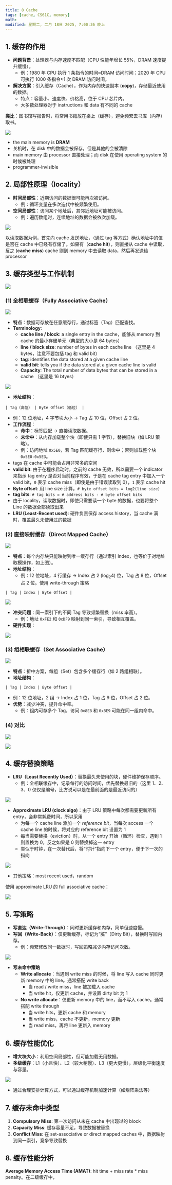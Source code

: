 ```yaml
---
title: 8 Cache
tags: [cache, CS61C, memory]
math: 
modified: 星期二, 二月 18日 2025, 7:00:36 晚上
---
```


## **1. 缓存的作用**

- **问题背景**：处理器与内存速度不匹配（CPU 性能年增长 55%，DRAM 速度提升缓慢）。
    - 例：1980 年 CPU 执行 1 条指令的时间≈DRAM 访问时间；2020 年 CPU 可执行 1000 条指令≈1 次 DRAM 访问时间。
- **解决方案**：引入缓存（Cache），作为内存的快速副本 (**copy**)，存储最近使用的数据。
    - 特点：容量小、速度快、价格高，位于 CPU 芯片内。
    - 大多数处理器对于 instructions 和 data 有不同的 cache

**类比**：图书馆写报告时，将常用书籍放在桌上（缓存），避免频繁去书库（内存）取书。

![](https://cdn.jsdelivr.net/gh/KinnariyaMamaTanha/Images@images/20250216150111327.png)

- the main memory is **DRAM**
- 关机时，在 disk 中的数据会被保存，但是其他的会被清除
- main memory 由 processor 直接处理；而 disk 在使用 operating system 的时候被处理
- programmer-invisible

## **2. 局部性原理（locality）**

- **时间局部性**：近期访问的数据很可能再次被访问。
    - 例：循环变量在多次迭代中被频繁使用。
- **空间局部性**：访问某个地址后，其邻近地址可能被访问。
    - 例：遍历数组时，连续地址的数据会被依次加载。

![](https://cdn.jsdelivr.net/gh/KinnariyaMamaTanha/Images@images/20250216151105728.png)

以读取数据为例，首先向 cache 发送地址，（通过 tag 等方式）确认地址中的值是否在 cache 中已经有存储了。如果有（**cache hit**），则直接从 cache 中读取，反之 (**cache miss**) cache 则到 memory 中去读取 data，然后再发送给 processor

## **3. 缓存类型与工作机制**

![](https://cdn.jsdelivr.net/gh/KinnariyaMamaTanha/Images@images/20250216153242474.png)

### **(1) 全相联缓存（Fully Associative Cache）**

![](https://cdn.jsdelivr.net/gh/KinnariyaMamaTanha/Images@images/20250217084256537.png)

- **特点**：数据可存放在任意缓存行，通过标签（Tag）匹配查找。
- **Terminology**:
    -  **cache line / block**: a single entry in the cache，能够从 memory 到 cache 的最小存储单元（典型的大小是 64 bytes）
    -  **line / block size**: number of bytes in each cache line （这里是 4 bytes，注意不要包括 tag 和 valid bit）
    -  **tag**: identifies the data stored at a given cache line
    -  **valid bit**: tells you if the data stored at a given cache line is valid
    -  **Capacity**: The total number of data bytes that can be stored in a cache （这里是 16 btyes）

![](https://cdn.jsdelivr.net/gh/KinnariyaMamaTanha/Images@images/20250218151631316.png)

- **地址结构**：  

```  
| Tag（高位） | Byte Offset（低位） |  
```  

- 例：12 位地址，4 字节块大小 → Tag 占 10 位，Offset 占 2 位。
- **工作流程**：  
    - **命中**：标签匹配 → 直接读取数据。
    - **未命中**：从内存加载整个块（即使只需 1 字节），替换旧块（如 LRU 策略）。
    - 例：访问地址 `0x5E0`，若 Tag 匹配缓存行，则命中；否则加载整个块 `0x5E0-0x5E3`。
- tags 在 cache 中可能会占用非常多的空间
- **valid bit**: 由于在程序启动时，之前的 cache 无效，所以需要一个 indicator 来指示 tag entry 是否对当前程序有效，于是在 cache tag entry 中加入一个 valid bit，`0` 表示 cache miss（即使是由于错误读取到 0），`1` 表示 cache hit
- **Byte offset**: 用 line size 计算，`# byte offset bits = log2(line size)`
- **tag bits**: `# tag bits = # address bits - # byte offset bits`
- 由于 locality，读取数据时，即使只需要读一个 byte 的数据，也要将整个 Line 的数据全部读取出来
- **LRU (Least-Recent used)**: 硬件负责保存 access history，当 cache 满时，覆盖最久未使用过的数据

### **(2) 直接映射缓存（Direct Mapped Cache）**

![](https://cdn.jsdelivr.net/gh/KinnariyaMamaTanha/Images@images/20250217091844594.png)

- **特点**：每个内存块只能映射到唯一缓存行（通过索引 Index，也等价于对地址取模操作，如上图）。
- **地址结构**：  
    - 例：12 位地址，4 行缓存 → Index 占 2 ($\log_{2}4$) 位，Tag 占 8 位，Offset 占 2 位。使用 write-through 策略

```  
| Tag | Index | Byte Offset |  
```  

![](https://cdn.jsdelivr.net/gh/KinnariyaMamaTanha/Images@images/20250217092204594.png)

- **冲突问题**：同一索引下的不同 Tag 导致频繁替换（miss 率高）。
    - 例：地址 `0xFE2` 和 `0xDF9` 映射到同一索引，导致相互覆盖。
- **硬件实现**：

![](https://cdn.jsdelivr.net/gh/KinnariyaMamaTanha/Images@images/20250217092337052.png)

### **(3) 组相联缓存（Set Associative Cache）**

![](https://cdn.jsdelivr.net/gh/KinnariyaMamaTanha/Images@images/20250217093025769.png)

- **特点**：折中方案，每组（Set）包含多个缓存行（如 2 路组相联）。
- **地址结构**：  

```  
| Tag | Index | Byte Offset |  
```  

 - 例：12 位地址，2 组 → Index 占 1 位，Tag 占 9 位，Offset 占 2 位。
- **优势**：减少冲突，提升命中率。
  - 例：组内可存多个 Tag，访问 `0x8E8` 和 `0x8E9` 可能在同一组内命中。

### (4) 对比

![](https://cdn.jsdelivr.net/gh/KinnariyaMamaTanha/Images@images/20250218185135572.png)

![](https://cdn.jsdelivr.net/gh/KinnariyaMamaTanha/Images@images/20250218190112846.png)

## **4. 缓存替换策略**

- **LRU（Least Recently Used）**：替换最久未使用的块，硬件维护保存顺序。
    - 例：全相联缓存中，记录每行的访问时间，优先替换最旧的（这里 1、2、3、0 仅仅是编号，比方说可以是在最前面的是最近访问的）

![](https://cdn.jsdelivr.net/gh/KinnariyaMamaTanha/Images@images/20250217090027494.png)

- **Approximate LRU (clock algo)**：由于 LRU 策略中每次都需要更新所有 entry，会非常耗费时间，所以采用
    - 为每一个 cache line 添加一个 *reference bit*，当每次 access 一个 cache line 的时候，将对应的 reference bit 设置为 1
    - 每当需要替换（eviction）时，从一个 entry 开始（循环）检查，遇到 1 则置换为 0，反之如果是 0 则替换掉这一 entry
    - 类似于时钟，在一次替代后，将“时针”指向下一个 entry，便于下一次的指向

![](https://cdn.jsdelivr.net/gh/KinnariyaMamaTanha/Images@images/20250218183209211.png)

- 其他策略：most recent used，random

使用 approximate LRU 的 full associative cache：

![](https://cdn.jsdelivr.net/gh/KinnariyaMamaTanha/Images@images/20250218183431525.png)

## **5. 写策略**

- **写直达（Write-Through）**：同时更新缓存和内存，简单但速度慢。
- **写回（Write-Back）**：仅更新缓存，标记为“脏”（Dirty Bit），替换时写回内存。
    - 例：频繁修改同一数据时，写回策略减少内存访问次数。

![](https://cdn.jsdelivr.net/gh/KinnariyaMamaTanha/Images@images/20250217090335444.png)

- **写未命中策略**
    - **Write allocate**：当遇到 write miss 的时候，将 line 写入 cache 同时更新 memory 中的 line。通常搭配 write back
        - 当 read / write miss，line 被加载入 cache
        - 当 write hit，仅更新 cache，并设置 dirty bit 为 1
    - **No write allocate**：仅更新 memory 中的 line，而不写入 cache。通常搭配 write through
        - 当 write hits，更新 cache 和 memory
        - 当 write miss，cache 不更新，memory 更新
        - 当 read miss，再将 line 更新入 memory

## **6. 缓存性能优化**

- **增大块大小**：利用空间局部性，但可能加载无用数据。
- **多级缓存**：L1（小且快）、L2（较大稍慢）、L3（更大更慢），层级化平衡速度与容量。

![](https://cdn.jsdelivr.net/gh/KinnariyaMamaTanha/Images@images/20250218191308113.png)

- 通过合理安排计算方式，可以通过缓存机制加速计算（如矩阵乘法等）

## **7. 缓存未命中类型**

1. **Compulsory Miss**: 第一次访问从未在 cache 中出现过的 block
2. **Capacity Miss**: 缓存容量不足，导致数据被替换
3. **Conflict Miss**: 在 set-associative or direct mapped caches 中，数据映射到同一索引，竞争导致替换

## **8. 缓存性能分析**

**Average Memory Access Time (AMAT)**: hit time + miss rate * miss penalty。在二级缓存中，